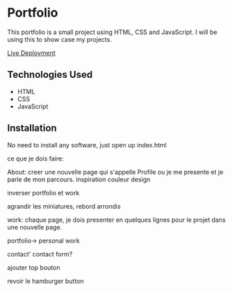 # Portfolio

This portfolio is a small project using HTML, CSS and JavaScript. 
I will be using this to show case my projects.

[Live Deployment](https://ashashashr.github.io/ar-portfolio-2024/)

## Technologies Used

* HTML
* CSS
* JavaScript

## Installation

No need to install any software, just open up index.html


ce que je dois faire:

About: creer une nouvelle page qui s'appelle Profile ou je me presente et je parle de mon parcours.
inspiration couleur design

inverser portfolio et work

agrandir les miniatures, rebord arrondis

work: chaque page, je dois presenter en quelques lignes pour le projet dans une nouvelle page.

portfolio-> personal work

contact' contact form?

ajouter top bouton

revoir le hamburger button